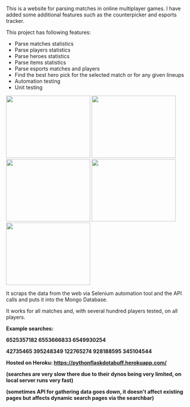 This is a website for parsing matches in online multiplayer games. I have added some additional features such as the counterpicker and esports tracker.

This project has following features:
    <ul>
        <li>Parse matches statistics</li>
        <li>Parse players statistics</li>
        <li>Parse heroes statistics</li>
        <li>Parse items statistics</li>
        <li>Parse esports matches and players</li>
        <li>Find the best hero pick for the selected match or for any given lineups</li>
        <li>Automation testing</li>
        <li>Unit testing
    </ul>

<img src = "https://user-images.githubusercontent.com/74912567/167113490-31fe10b4-4e7e-48b9-be7d-ab8af1c3d9a6.png" width = "230" height = "170">
<img src = "https://user-images.githubusercontent.com/74912567/167114403-decf581d-3e8c-4184-a020-16ca66d30f08.png" width = "230" height = "170">
<img src = "https://user-images.githubusercontent.com/74912567/167114772-0a3ee688-c335-46e7-b23f-86c7a1261e4f.png" width = "230" height = "170">
<img src = "https://user-images.githubusercontent.com/74912567/167115003-04d9237b-200c-476b-8b94-73702ac2e6e9.png" width = "230" height = "170">
<img src = "https://user-images.githubusercontent.com/74912567/167115176-a7317e48-d9a3-45f6-812c-2976051d7796.png" width = "230" height = "170">


It scraps the data from the web via Selenium automation tool and the API calls and puts it into the Mongo Database.

It works for all matches and, with several hundred players tested, on all players.

<b>Example searches:<b>

6525357182
6553666833
6549930254

42735465
395248349
122765274
928188595
345104544


Hosted on Heroku: <a href = "https://pythonflaskdotabuff.herokuapp.com/">https://pythonflaskdotabuff.herokuapp.com/</a>

(searches are very slow there due to their dynos being very limited, on local server runs very fast)

(sometimes API for gathering data goes down, it doesn't affect existing pages but affects dynamic search pages via the searchbar)
